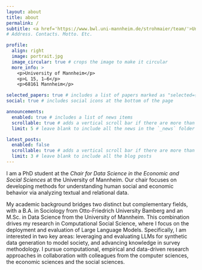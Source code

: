 ```yaml
---
layout: about
title: about
permalink: /
subtitle: <a href='https://www.bwl.uni-mannheim.de/strohmaier/team/'>University of Mannheim</a> 
# Address. Contacts. Motto. Etc.

profile:
  align: right
  image: portrait.jpg
  image_circular: true # crops the image to make it circular
  more_info: >
    <p>University of Mannheim</p>
    <p>L 15, 1–6</p>
    <p>68161 Mannheim</p>

selected_papers: true # includes a list of papers marked as "selected={true}"
social: true # includes social icons at the bottom of the page

announcements:
  enabled: true # includes a list of news items
  scrollable: true # adds a vertical scroll bar if there are more than 3 news items
  limit: 5 # leave blank to include all the news in the `_news` folder

latest_posts:
  enabled: false
  scrollable: true # adds a vertical scroll bar if there are more than 3 new posts items
  limit: 3 # leave blank to include all the blog posts
---
```


I am a PhD student at the *Chair for Data Science in the Economic and Social Sciences* at the University of Mannheim. Our chair focuses on developing methods for understanding human social and economic behavior via analyzing textual and relational data.

My academic background bridges two distinct but complementary fields, with a B.A. in Sociology from Otto-Friedrich University Bamberg and an M.Sc. in Data Science from the University of Mannheim. This combination drives my research in Computational Social Science, where I focus on the deployment and evaluation of Large Language Models. Specifically, I am interested in two key areas: leveraging and evaluating LLMs for synthetic data generation to model society, and advancing knowledge in survey methodology. I pursue computational, empirical and data-driven research approaches in collaboration with colleagues from the computer sciences, the economic sciences and the social sciences.